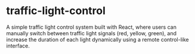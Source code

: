 # traffic-light-control
A simple traffic light control system built with React, where users can manually switch between traffic light signals (red, yellow, green), and increase the duration of each light dynamically using a remote control-like interface.
